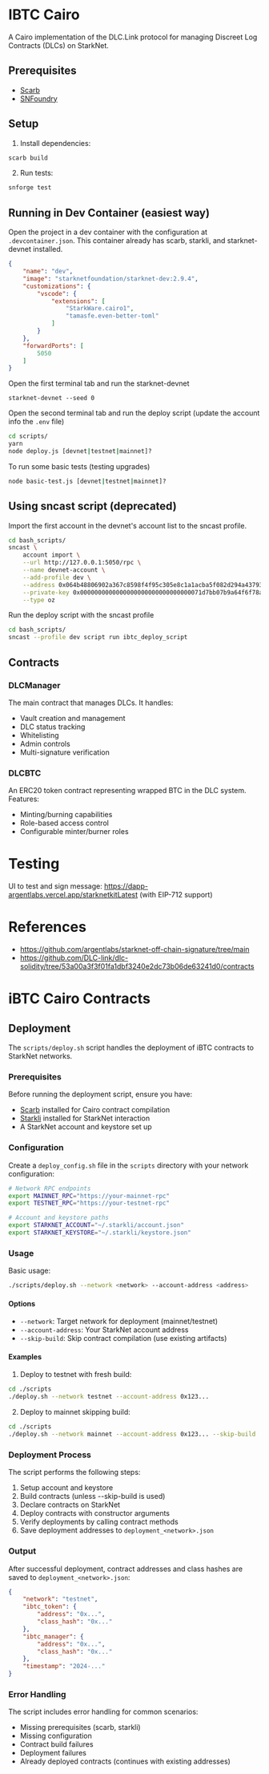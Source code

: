 # IBTC Cairo

A Cairo implementation of the DLC.Link protocol for managing Discreet Log Contracts (DLCs) on StarkNet.

## Prerequisites

- [Scarb](https://docs.swmansion.com/scarb/download)
- [SNFoundry](https://foundry-rs.github.io/starknet-foundry/getting-started/installation.html)

## Setup

1. Install dependencies:
```bash
scarb build
```

2. Run tests:
```bash
snforge test
```

## Running in Dev Container (easiest way)

Open the project in a dev container with the configuration at `.devcontainer.json`. This container already has scarb, starkli, and starknet-devnet installed.

```json
{
    "name": "dev",
    "image": "starknetfoundation/starknet-dev:2.9.4",
    "customizations": {
        "vscode": {
            "extensions": [
                "StarkWare.cairo1",
                "tamasfe.even-better-toml"
            ]
        }
    },
    "forwardPorts": [
        5050
    ]
}
```

Open the first terminal tab and run the starknet-devnet
```
starknet-devnet --seed 0
```

Open the second terminal tab and run the deploy script (update the account info the `.env` file)
```bash
cd scripts/
yarn
node deploy.js [devnet|testnet|mainnet]?
```

To run some basic tests (testing upgrades)
```bash
node basic-test.js [devnet|testnet|mainnet]?
```

## Using sncast script (deprecated)

Import the first account in the devnet's account list to the sncast profile.
```bash
cd bash_scripts/
sncast \
    account import \
    --url http://127.0.0.1:5050/rpc \
    --name devnet-account \
    --add-profile dev \
    --address 0x064b48806902a367c8598f4f95c305e8c1a1acba5f082d294a43793113115691 \
    --private-key 0x0000000000000000000000000000000071d7bb07b9a64f6f78ac4c816aff4da9 \
    --type oz
```

Run the deploy script with the sncast profile
```bash
cd bash_scripts/
sncast --profile dev script run ibtc_deploy_script
```

## Contracts

### DLCManager
The main contract that manages DLCs. It handles:
- Vault creation and management
- DLC status tracking
- Whitelisting
- Admin controls
- Multi-signature verification

### DLCBTC
An ERC20 token contract representing wrapped BTC in the DLC system. Features:
- Minting/burning capabilities
- Role-based access control
- Configurable minter/burner roles

# Testing
UI to test and sign message: https://dapp-argentlabs.vercel.app/starknetkitLatest (with EIP-712 support)

# References
- https://github.com/argentlabs/starknet-off-chain-signature/tree/main
- https://github.com/DLC-link/dlc-solidity/tree/53a00a3f3f01fa1dbf3240e2dc73b06de63241d0/contracts

# iBTC Cairo Contracts

## Deployment

The `scripts/deploy.sh` script handles the deployment of iBTC contracts to StarkNet networks.

### Prerequisites

Before running the deployment script, ensure you have:

- [Scarb](https://docs.swmansion.com/scarb/) installed for Cairo contract compilation
- [Starkli](https://book.starkli.rs/) installed for StarkNet interaction
- A StarkNet account and keystore set up

### Configuration

Create a `deploy_config.sh` file in the `scripts` directory with your network configuration:

```bash
# Network RPC endpoints
export MAINNET_RPC="https://your-mainnet-rpc"
export TESTNET_RPC="https://your-testnet-rpc"

# Account and keystore paths
export STARKNET_ACCOUNT="~/.starkli/account.json"
export STARKNET_KEYSTORE="~/.starkli/keystore.json"
```

### Usage

Basic usage:
```bash
./scripts/deploy.sh --network <network> --account-address <address>
```

#### Options

- `--network`: Target network for deployment (mainnet/testnet)
- `--account-address`: Your StarkNet account address
- `--skip-build`: Skip contract compilation (use existing artifacts)

#### Examples

1. Deploy to testnet with fresh build:
```bash
cd ./scripts
./deploy.sh --network testnet --account-address 0x123...
```

2. Deploy to mainnet skipping build:
```bash
cd ./scripts
./deploy.sh --network mainnet --account-address 0x123... --skip-build
```

### Deployment Process

The script performs the following steps:

1. Setup account and keystore
2. Build contracts (unless --skip-build is used)
3. Declare contracts on StarkNet
4. Deploy contracts with constructor arguments
5. Verify deployments by calling contract methods
6. Save deployment addresses to `deployment_<network>.json`

### Output

After successful deployment, contract addresses and class hashes are saved to `deployment_<network>.json`:

```json
{
    "network": "testnet",
    "ibtc_token": {
        "address": "0x...",
        "class_hash": "0x..."
    },
    "ibtc_manager": {
        "address": "0x...",
        "class_hash": "0x..."
    },
    "timestamp": "2024-..."
}
```

### Error Handling

The script includes error handling for common scenarios:
- Missing prerequisites (scarb, starkli)
- Missing configuration
- Contract build failures
- Deployment failures
- Already deployed contracts (continues with existing addresses)